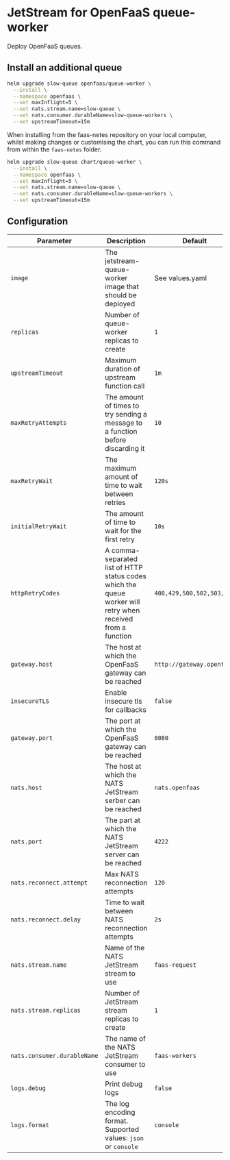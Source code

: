 # JetStream for OpenFaaS queue-worker

Deploy OpenFaaS queues.

## Install an additional queue
```bash
helm upgrade slow-queue openfaas/queue-worker \
  --install \
  --namespace openfaas \
  --set maxInflight=5 \
  --set nats.stream.name=slow-queue \
  --set nats.consumer.durableName=slow-queue-workers \
  --set upstreamTimeout=15m
```

When installing from the faas-netes repository on your local computer, whilst making changes or customising the chart, you can run this command from within the `faas-netes` folder.

```bash
helm upgrade slow-queue chart/queue-worker \
  --install \
  --namespace openfaas \
  --set maxInflight=5 \
  --set nats.stream.name=slow-queue \
  --set nats.consumer.durableName=slow-queue-workers \
  --set upstreamTimeout=15m
```

## Configuration
| Parameter | Description | Default |
|-----------|-------------|---------|
| `image` | The jetstream-queue-worker image that should be deployed | See values.yaml |
| `replicas` | Number of queue-worker replicas to create | `1` |
| `upstreamTimeout` | Maximum duration of upstream function call | `1m` |
| `maxRetryAttempts` | The amount of times to try sending a message to a function before discarding it |`10` |
| `maxRetryWait` | The maximum amount of time to wait between retries | `120s` |
| `initialRetryWait` | The amount of time to wait for the first retry | `10s` |
| `httpRetryCodes` | A comma-separated list of HTTP status codes which the queue worker will retry when received from a function | `408,429,500,502,503,504` |
| `gateway.host` | The host at which the OpenFaaS gateway can be reached | `http://gateway.openfaas` |
| `insecureTLS` | Enable insecure tls for callbacks | `false` |
| `gateway.port` | The port at which the OpenFaaS gateway can be reached | `8080` |
| `nats.host` | The host at which the NATS JetStream serber can be reached | `nats.openfaas` |
| `nats.port` | The part at which the NATS JetStream server can be reached | `4222` |
| `nats.reconnect.attempt` | Max NATS reconnection attempts | `120` |
| `nats.reconnect.delay` | Time to wait between NATS reconnection attempts | `2s` |
| `nats.stream.name` | Name of the NATS JetStream stream to use | `faas-request` |
| `nats.stream.replicas` | Number of JetStream stream replicas to create | `1` |
| `nats.consumer.durableName` | The name of the NATS JetStream consumer to use | `faas-workers` |
| `logs.debug` | Print debug logs | `false` |
| `logs.format` | The log encoding format. Supported values: `json` or `console` | `console` |